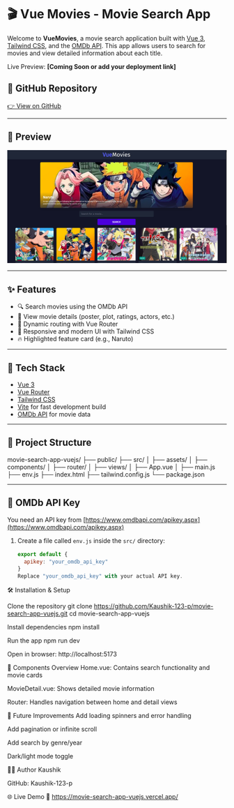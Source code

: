 # 🎬 Vue Movies - Movie Search App

Welcome to **VueMovies**, a movie search application built with [Vue 3](https://vuejs.org/), [Tailwind CSS](https://tailwindcss.com/), and the [OMDb API](https://www.omdbapi.com/). This app allows users to search for movies and view detailed information about each title.

Live Preview: **[Coming Soon or add your deployment link]**

## 🔗 GitHub Repository

[👉 View on GitHub](https://github.com/Kaushik-123-p/movie-search-app-vuejs)

---

## 📸 Preview

![screenshot](./src//assets//Movie-app-Screenshot%20.png)

---

## ✨ Features

- 🔍 Search movies using the OMDb API
- 📄 View movie details (poster, plot, ratings, actors, etc.)
- 🔁 Dynamic routing with Vue Router
- 📱 Responsive and modern UI with Tailwind CSS
- 🔥 Highlighted feature card (e.g., Naruto)

---

## 🚀 Tech Stack

- [Vue 3](https://vuejs.org/)
- [Vue Router](https://router.vuejs.org/)
- [Tailwind CSS](https://tailwindcss.com/)
- [Vite](https://vitejs.dev/) for fast development build
- [OMDb API](https://www.omdbapi.com/) for movie data

---

## 📁 Project Structure

movie-search-app-vuejs/
├── public/
├── src/
│ ├── assets/
│ ├── components/
│ ├── router/
│ ├── views/
│ ├── App.vue
│ ├── main.js
├── env.js
├── index.html
├── tailwind.config.js
└── package.json

---

## 🔑 OMDb API Key

You need an API key from [https://www.omdbapi.com/apikey.aspx](https://www.omdbapi.com/apikey.aspx)

1. Create a file called `env.js` inside the `src/` directory:
   ```js
   export default {
     apikey: "your_omdb_api_key"
   }
   Replace "your_omdb_api_key" with your actual API key.
   ```

🛠️ Installation & Setup

Clone the repository
git clone https://github.com/Kaushik-123-p/movie-search-app-vuejs.git
cd movie-search-app-vuejs

Install dependencies
npm install

Run the app
npm run dev

Open in browser: http://localhost:5173

🧩 Components Overview
Home.vue: Contains search functionality and movie cards

MovieDetail.vue: Shows detailed movie information

Router: Handles navigation between home and detail views

🧪 Future Improvements
Add loading spinners and error handling

Add pagination or infinite scroll

Add search by genre/year

Dark/light mode toggle

🧑‍💻 Author
Kaushik

GitHub: Kaushik-123-p

🌐 Live Demo
🔗 https://movie-search-app-vuejs.vercel.app/
